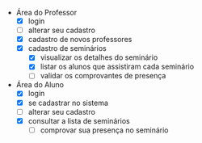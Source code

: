 - Área do Professor
    - [x] login
    - [ ] alterar seu cadastro
    - [x] cadastro de novos professores
    - [x] cadastro de seminários
        - [x] visualizar os detalhes do seminário
        - [x] listar os alunos que assistiram cada seminário
        - [ ] validar os comprovantes de presença

- Área do Aluno
    - [x] login
    - [x] se cadastrar no sistema
    - [ ] alterar seu cadastro
    - [x] consultar a lista de seminários
        - [ ] comprovar sua presença no seminário
